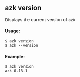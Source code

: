 ## azk version

  Displays the current version of `azk`

#### Usage:

    $ azk version
    $ azk --version

#### Example:

```
$ azk version
azk 0.13.1
```
